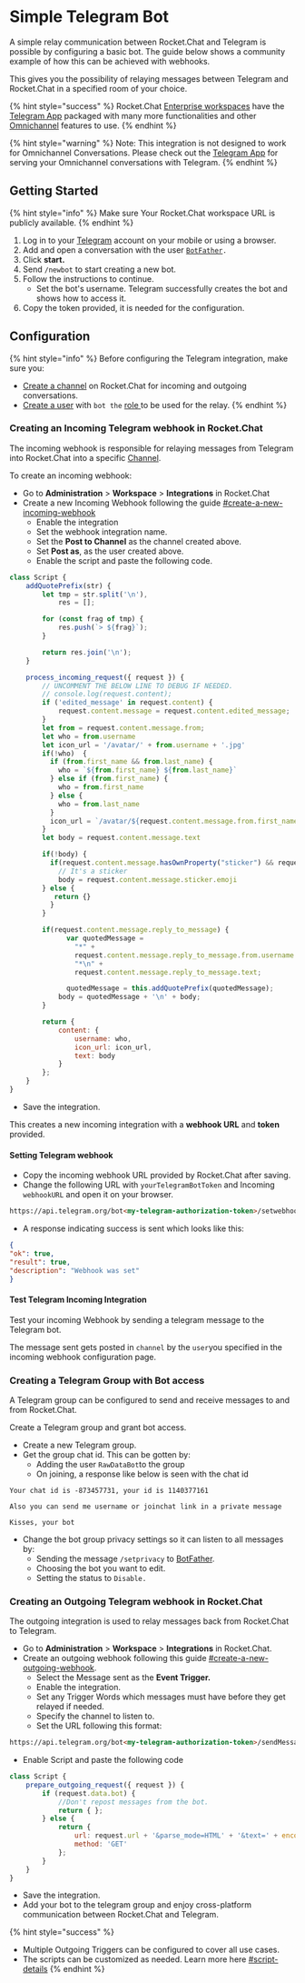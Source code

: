 # Simple Telegram Bot

A simple relay communication between Rocket.Chat and Telegram is possible by configuring a basic bot. The guide below shows a community example of how this can be achieved with webhooks.

This gives you the possibility of relaying messages between Telegram and Rocket.Chat in a specified room of your choice.

{% hint style="success" %}
Rocket.Chat [Enterprise workspaces](../settings/premium.md) have the [Telegram App](../../../extend-rocket.chat-capabilities/rocket.chat-marketplace/rocket.chat-public-apps-guides/omnichannel-apps/telegram-app/) packaged with many more functionalities and other [Omnichannel](../../omnichannel/) features to use.
{% endhint %}

{% hint style="warning" %}
Note: This integration is not designed to work for Omnichannel Conversations. Please check out the [Telegram App](../../../extend-rocket.chat-capabilities/rocket.chat-marketplace/rocket.chat-public-apps-guides/omnichannel-apps/telegram-app/) for serving your Omnichannel conversations with Telegram.
{% endhint %}

## Getting Started

{% hint style="info" %}
Make sure Your Rocket.Chat workspace URL is publicly available.
{% endhint %}

1. Log in to your [Telegram](https://web.telegram.org/) account on your mobile or using a browser.
2. Add and open a conversation with the user [`BotFather`](https://t.me/botfather)`.`
3. Click **start.**
4. Send `/newbot` to start creating a new bot.
5. Follow the instructions to continue.
   * Set the bot's username. Telegram successfully creates the bot and shows how to access it.
6. Copy the token provided, it is needed for the configuration.

## Configuration

{% hint style="info" %}
Before configuring the Telegram integration, make sure you:

* [Create a channel](../../user-guides/rooms/channels/create-a-new-channel.md) on Rocket.Chat for incoming and outgoing conversations.
* [Create a user](../users/#add-new-users) with `bot the` [role ](https://github.com/RocketChat/docs/blob/master/setup-and-administer-rocket.chat/roles-in-rocket.chat)to be used for the relay.
{% endhint %}

### Creating an Incoming Telegram webhook in Rocket.Chat

The incoming webhook is responsible for relaying messages from Telegram into Rocket.Chat into a specific [Channel](../../user-guides/rooms/channels/).

To create an incoming webhook:

* Go to **Administration** > **Workspace** > **Integrations** in Rocket.Chat
* Create a new Incoming Webhook following the guide [#create-a-new-incoming-webhook](./#create-a-new-incoming-webhook "mention")
  * Enable the integration
  * Set the webhook integration name.
  * Set the **Post to Channel** as the channel created above.
  * Set **Post as**, as the user created above.
  * Enable the script and paste the following code.

```javascript
class Script {
    addQuotePrefix(str) {
        let tmp = str.split('\n'),
            res = [];

        for (const frag of tmp) {
            res.push(`> ${frag}`);
        }

        return res.join('\n');
    }

    process_incoming_request({ request }) {
        // UNCOMMENT THE BELOW LINE TO DEBUG IF NEEDED.
        // console.log(request.content);
        if ('edited_message' in request.content) {
            request.content.message = request.content.edited_message;
        }
        let from = request.content.message.from;
        let who = from.username
        let icon_url = '/avatar/' + from.username + '.jpg'
        if(!who)  {
          if (from.first_name && from.last_name) {
            who = `${from.first_name} ${from.last_name}`
          } else if (from.first_name) {
            who = from.first_name
          } else {
            who = from.last_name
          }
          icon_url = `/avatar/${request.content.message.from.first_name}.jpg`
        }
        let body = request.content.message.text

        if(!body) {
          if(request.content.message.hasOwnProperty("sticker") && request.content.message.sticker.emoji) {
            // It's a sticker
            body = request.content.message.sticker.emoji
        } else {
           return {}
          }
        }

        if(request.content.message.reply_to_message) {
              var quotedMessage = 
                "*" +
                request.content.message.reply_to_message.from.username +
                "*\n" +
                request.content.message.reply_to_message.text;

              quotedMessage = this.addQuotePrefix(quotedMessage);
            body = quotedMessage + '\n' + body;
        }

        return {
            content: {
                username: who,
                icon_url: icon_url,
                text: body
            }
        };
    }
}
```

* Save the integration.

This creates a new incoming integration with a **webhook URL** and **token** provided.

#### Setting Telegram webhook

* Copy the incoming webhook URL provided by Rocket.Chat after saving.
* Change the following URL with `yourTelegramBotToken` and Incoming `webhookURL` and open it on your browser.

```html
https://api.telegram.org/bot<my-telegram-authorization-token>/setwebhook?url=<Incoming_Webhook_Link_from_Rocket.Chat>
```

* A response indicating success is sent which looks like this:

```json
{
"ok": true,
"result": true,
"description": "Webhook was set"
}
```

#### Test Telegram Incoming Integration

Test your incoming Webhook by sending a telegram message to the Telegram bot.

The message sent gets posted in `channel` by the `user`you specified in the incoming webhook configuration page.

### Creating a Telegram Group with Bot access

A Telegram group can be configured to send and receive messages to and from Rocket.Chat.

Create a Telegram group and grant bot access.

* Create a new Telegram group.
* Get the group chat id. This can be gotten by:
  * Adding the user `RawDataBot`to the group
  * On joining, a response like below is seen with the chat id

```
Your chat id is -873457731, your id is 1140377161

Also you can send me username or joinchat link in a private message

Kisses, your bot
```

* Change the bot group privacy settings so it can listen to all messages by:
  * Sending the message `/setprivacy` to [BotFather](https://t.me/botfather).
  * Choosing the bot you want to edit.
  * Setting the status to `Disable.`

### Creating an Outgoing Telegram webhook in Rocket.Chat

The outgoing integration is used to relay messages back from Rocket.Chat to Telegram.

* Go to **Administration** > **Workspace** > **Integrations** in Rocket.Chat.
* Create an outgoing webhook following this guide [#create-a-new-outgoing-webhook](./#create-a-new-outgoing-webhook "mention").
  * Select the Message sent as the **Event Trigger.**
  * Enable the integration.
  * Set any Trigger Words which messages must have before they get relayed if needed.
  * Specify the channel to listen to.
  * Set the URL following this format:

```html
https://api.telegram.org/bot<my-telegram-authorization-token>/sendMessage?chat_id=<chat-id>
```

* Enable Script and paste the following code

```javascript
class Script {
    prepare_outgoing_request({ request }) {
        if (request.data.bot) {
            //Don't repost messages from the bot.
            return { };
        } else {
            return {
                url: request.url + '&parse_mode=HTML' + '&text=' + encodeURIComponent('<b>' + request.data.user_name+ '</b>: ' + request.data.text),
                method: 'GET'
            };
        }
    }
}
```

* Save the integration.
* Add your bot to the telegram group and enjoy cross-platform communication between Rocket.Chat and Telegram.

{% hint style="success" %}
* Multiple Outgoing Triggers can be configured to cover all use cases.
* The scripts can be customized as needed. Learn more here [#script-details](./#script-details "mention")
{% endhint %}
